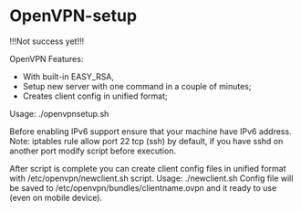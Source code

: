 # OpenVPN-setup
!!!Not success yet!!!

OpenVPN Features:
- With built-in EASY_RSA, 
- Setup new server with one command in a couple of minutes;
- Creates client config in unified format;

Usage: ./openvpnsetup.sh 

Before enabling IPv6 support ensure that your machine have IPv6 address.
Note: iptables rule allow port 22 tcp (ssh) by default, if you have sshd on another port modify script before execution.

After script is complete you can create client config files in unified format with /etc/openvpn/newclient.sh script.
Usage: ./newclient.sh <clientname>
Config file will be saved to /etc/openvpn/bundles/clientname.ovpn and it ready to use (even on mobile device).





